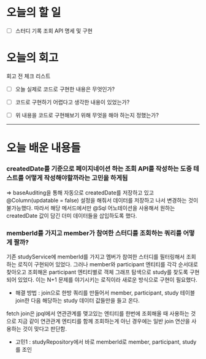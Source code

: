 
# 오늘의 할 일

- [ ] 스터디 기록 조회 API 명세 및 구현


# 오늘의 회고

회고 전 체크 리스트
- [ ] 오늘 실제로 코드로 구현한 내용은 무엇인가?
- [ ] 코드로 구현하기 어렵다고 생각한 내용이 있었는가?
- [ ] 위 내용을 코드로 구현해보기 위해 무엇을 해야 하는지 정했는가?




---
# 오늘 배운 내용들


### createdDate를 기준으로 페이지네이션 하는 조회 API를 작성하는 도중 테스트를 어떻게 작성해야할까라는 고민을 하게됨
=> baseAuditing을 통해 자동으로 createdDate를 저장하고 있고 @Column(updatable = false) 설정을 해줘서 데이터를 저장하고 나서 변경하는 것이 불가능했다.
따라서 해당 메서드에서만 @Sql 어노테이션을 사용해서 원하는 createdDate 값이 담긴 더미 데이터들을 삽입하도록 했다.


### memberId를 가지고 member가 참여한 스터디를 조회하는 쿼리를 어떻게 짤까?

기존 studyService에 memberId를 가지고 멤버가 참여한 스터디를 필터링해서 조회하는 로직이 구현되어 있었다. 그러나 member와 participant 엔티티를 각각 순서대로 찾아오고 조회해온 participant 엔티티별로 객체 그래프 탐색으로 study를 찾도록 구현되어 있었다. 이는 N+1 문제를 야기시키는 로직이라 새로운 방식으로 구현이 필요했다. 

- 해결 방법  : join으로 한방 쿼리를 만들어서 member, participant, study 테이블 join한 다음 해당하는 study 데이터 값들만을 들고 온다.

fetch join은 jpql에서 연관관계를 맺고있는 엔티티를 한번에 조회해올 때 사용하는 것으로 지금 같이 연관관계 엔티티를 함께 조회하는게 아닌 경우에는 일반 join 연산을 사용하는 것이 맞다고 판단함.

- 고민1 : studyRepository에서 바로 memberId로 member, participant, study를 조인